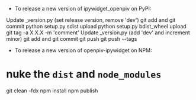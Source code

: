 - To release a new version of ipywidget_openpiv on PyPI:

Update _version.py (set release version, remove 'dev')
git add and git commit
python setup.py sdist upload
python setup.py bdist_wheel upload
git tag -a X.X.X -m 'comment'
Update _version.py (add 'dev' and increment minor)
git add and git commit
git push
git push --tags

- To release a new version of openpiv-ipywidget on NPM:

# nuke the  `dist` and `node_modules`
git clean -fdx
npm install
npm publish
